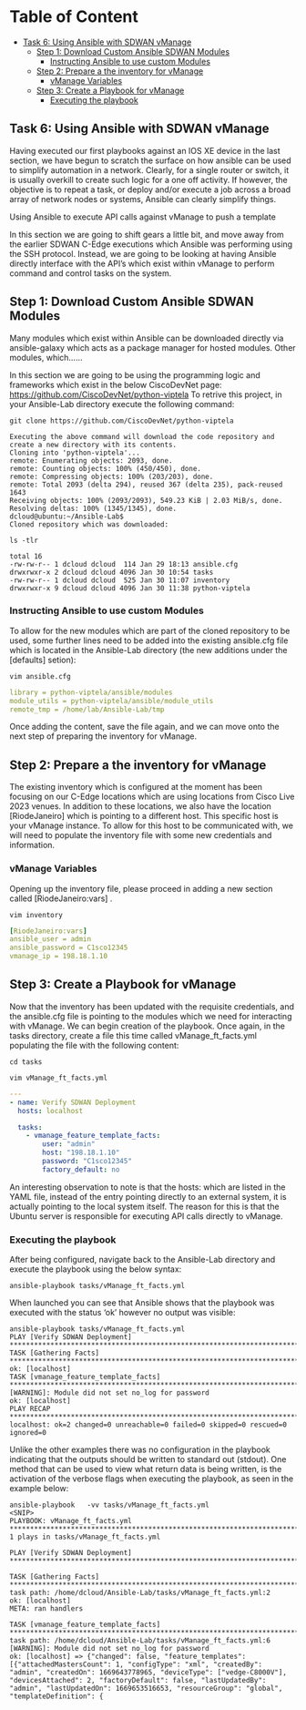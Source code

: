 # Table of Content

* [Task 6: Using Ansible with SDWAN vManage](#task-6-using-ansible-with-sdwan-vmanage)
  * [Step 1: Download Custom Ansible SDWAN Modules](#step-1-download-custom-ansible-sdwan-modules)
    * [Instructing Ansible to use custom Modules](#instructing-ansible-to-use-custom-modules)
  * [Step 2: Prepare a the inventory for vManage](#step-2-prepare-a-the-inventory-for-vmanage)
    * [vManage Variables](#vmanage-variables)
  * [Step 3: Create a Playbook for vManage](#step-3-create-a-playbook-for-vmanage)
    * [Executing the playbook](#executing-the-playbook)

## Task 6: Using Ansible with SDWAN vManage  

Having executed our first playbooks against an IOS XE device in the last section, we have begun to scratch the surface on how ansible can be used to simplify automation in a network. Clearly, for a single router or switch, it is usually overkill to create such logic for a one off activity. If however, the objective is to repeat a task, or deploy and/or execute a job across a broad array of network nodes or systems, Ansible can clearly simplify things.

Using Ansible to execute API calls against vManage to push a template

In this section we are going to shift gears a little bit, and move away from the earlier SDWAN C-Edge executions which Ansible was performing using the SSH protocol.
Instead, we are going to be looking at having Ansible directly interface with the API’s which exist within vManage to perform command and control tasks on the system.

## Step 1: Download Custom Ansible SDWAN Modules

Many modules which exist within Ansible can be downloaded directly via ansible-galaxy which acts as a package manager for hosted modules. Other modules, which……

In this section we are going to be using the programming logic and frameworks which exist in the below CiscoDevNet page:
<https://github.com/CiscoDevNet/python-viptela>
To retrive this project, in your Ansible-Lab directory execute the following command:

```code
git clone https://github.com/CiscoDevNet/python-viptela
```

```code
Executing the above command will download the code repository and create a new directory with its contents.
Cloning into 'python-viptela'...
remote: Enumerating objects: 2093, done.
remote: Counting objects: 100% (450/450), done.
remote: Compressing objects: 100% (203/203), done.
remote: Total 2093 (delta 294), reused 367 (delta 235), pack-reused 1643
Receiving objects: 100% (2093/2093), 549.23 KiB | 2.03 MiB/s, done.
Resolving deltas: 100% (1345/1345), done.
dcloud@ubuntu:~/Ansible-Lab$
Cloned repository which was downloaded: 
```

```code
ls -tlr
```

```code
total 16
-rw-rw-r-- 1 dcloud dcloud  114 Jan 29 18:13 ansible.cfg
drwxrwxr-x 2 dcloud dcloud 4096 Jan 30 10:54 tasks
-rw-rw-r-- 1 dcloud dcloud  525 Jan 30 11:07 inventory
drwxrwxr-x 9 dcloud dcloud 4096 Jan 30 11:38 python-viptela
```

### Instructing Ansible to use custom Modules

To allow for the new modules which are part of the cloned repository to be used, some further lines need to be added into the existing ansible.cfg file which is located in the Ansible-Lab directory (the new additions under the [defaults] setion):

```code
vim ansible.cfg
```

```yml
library = python-viptela/ansible/modules
module_utils = python-viptela/ansible/module_utils
remote_tmp = /home/lab/Ansible-Lab/tmp

```

Once adding the content, save the file again, and we can move onto the next step of preparing the inventory for vManage.

## Step 2: Prepare a the inventory for vManage

The existing inventory which is configured at the moment has been focusing on our C-Edge locations which are using locations from Cisco Live 2023 venues.
In addition to these locations, we also have the location [RiodeJaneiro] which is pointing to a different host. This specific host is your vManage instance.
To allow for this host to be communicated with, we will need to populate the inventory file with some new credentials and information.

### vManage Variables

Opening up the inventory file, please proceed in adding a new section called [RiodeJaneiro:vars] .

```code
vim inventory
```

```yml
[RiodeJaneiro:vars]
ansible_user = admin
ansible_password = C1sco12345
vmanage_ip = 198.18.1.10
```

## Step 3: Create a Playbook for vManage

Now that the inventory has been updated with the requisite credentials, and the ansible.cfg file is pointing to the modules which we need for interacting with vManage. We can begin creation of the playbook.
Once again, in the tasks directory, create a file this time called vManage_ft_facts.yml populating the file with the following content:

```code
cd tasks
```

```code
vim vManage_ft_facts.yml
```

```yml
---
- name: Verify SDWAN Deployment
  hosts: localhost

  tasks:
    - vmanage_feature_template_facts:
        user: "admin"
        host: "198.18.1.10"
        password: "C1sco12345"
        factory_default: no
```

An interesting observation to note is that the hosts: which are listed in the YAML file, instead of the entry pointing directly to an external system, it is actually pointing to the local system itself. The reason for this is that the Ubuntu server is responsible for executing API calls directly to vManage.

### Executing the playbook

After being configured, navigate back to the Ansible-Lab directory and execute the playbook using the below syntax:

```code
ansible-playbook tasks/vManage_ft_facts.yml
```

When launched you can see that Ansible shows that the playbook was executed with the status ‘ok’ however no output was visible:

```code
ansible-playbook tasks/vManage_ft_facts.yml
PLAY [Verify SDWAN Deployment] ****************************************************************************
TASK [Gathering Facts] ****************************************************************************
ok: [localhost]
TASK [vmanage_feature_template_facts] ****************************************************************************
[WARNING]: Module did not set no_log for password
ok: [localhost]
PLAY RECAP ****************************************************************************
localhost: ok=2 changed=0 unreachable=0 failed=0 skipped=0 rescued=0 ignored=0
```

Unlike the other examples there was no configuration in the playbook indicating that the outputs should be written to standard out (stdout).
One method that can be used to view what return data is being written, is the activation of the verbose flags when executing the playbook, as seen in the example below:

```code
ansible-playbook   -vv tasks/vManage_ft_facts.yml
<SNIP>
PLAYBOOK: vManage_ft_facts.yml **********************************************************************************************************************************************
1 plays in tasks/vManage_ft_facts.yml

PLAY [Verify SDWAN Deployment] **********************************************************************************************************************************************

TASK [Gathering Facts] ******************************************************************************************************************************************************
task path: /home/dcloud/Ansible-Lab/tasks/vManage_ft_facts.yml:2
ok: [localhost]
META: ran handlers

TASK [vmanage_feature_template_facts] ***************************************************************************************************************************************
task path: /home/dcloud/Ansible-Lab/tasks/vManage_ft_facts.yml:6
[WARNING]: Module did not set no_log for password
ok: [localhost] => {"changed": false, "feature_templates": [{"attachedMastersCount": 1, "configType": "xml", "createdBy": "admin", "createdOn": 1669643778965, "deviceType": ["vedge-C8000V"], "devicesAttached": 2, "factoryDefault": false, "lastUpdatedBy": "admin", "lastUpdatedOn": 1669653516653, "resourceGroup": "global", "templateDefinition": {
```
